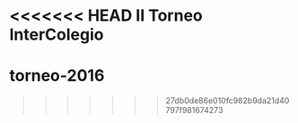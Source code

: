 <<<<<<< HEAD
II Torneo InterColegio
=======
# torneo-2016
>>>>>>> 27db0de86e010fc982b9da21d40797f981674273

